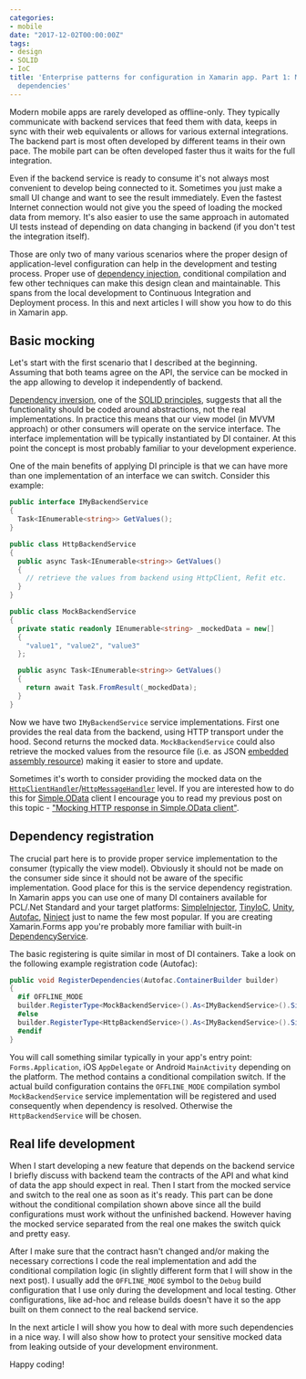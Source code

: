```yaml
---
categories:
- mobile
date: "2017-12-02T00:00:00Z"
tags:
- design
- SOLID
- IoC
title: 'Enterprise patterns for configuration in Xamarin app. Part 1: Mocking external
  dependencies'
---
```


Modern mobile apps are rarely developed as offline-only. They typically communicate with backend services that feed them with data, keeps in sync with their web equivalents or allows for various external integrations. The backend part is most often developed by different teams in their own pace. The mobile part can be often developed faster thus it waits for the full integration.

Even if the backend service is ready to consume it's not always most convenient to develop being connected to it. Sometimes you just make a small UI change and want to see the result immediately. Even the fastest Internet connection would not give you the speed of loading the mocked data from memory. It's also easier to use the same approach in automated UI tests instead of depending on data changing in backend (if you don't test the integration itself).

Those are only two of many various scenarios where the proper design of application-level configuration can help in the development and testing process. Proper use of [dependency injection](https://en.wikipedia.org/wiki/Dependency_injection), conditional compilation and few other techniques can make this design clean and maintainable. This spans from the local development to Continuous Integration and Deployment process. In this and next articles I will show you how to do this in Xamarin app.


## Basic mocking

Let's start with the first scenario that I described at the beginning. Assuming that both teams agree on the API, the service can be mocked in the app allowing to develop it independently of backend.

[Dependency inversion](https://en.wikipedia.org/wiki/Dependency_inversion_principle), one of the [SOLID principles](https://en.wikipedia.org/wiki/SOLID_(object-oriented_design)), suggests that all the functionality should be coded around abstractions, not the real implementations. In practice this means that our view model (in MVVM approach) or other consumers will operate on the service interface. The interface implementation will be typically instantiated by DI container. At this point the concept is most probably familiar to your development experience.

One of the main benefits of applying DI principle is that we can have more than one implementation of an interface we can switch. Consider this example:

```csharp
public interface IMyBackendService
{
  Task<IEnumerable<string>> GetValues();
}

public class HttpBackendService
{
  public async Task<IEnumerable<string>> GetValues()
  {
    // retrieve the values from backend using HttpClient, Refit etc.
  }
}

public class MockBackendService
{
  private static readonly IEnumerable<string> _mockedData = new[]
  {
    "value1", "value2", "value3"
  };

  public async Task<IEnumerable<string>> GetValues()
  {
    return await Task.FromResult(_mockedData);
  }
}
```

Now we have two `IMyBackendService` service implementations. First one provides the real data from the backend, using HTTP transport under the hood. Second returns the mocked data. `MockBackendService` could also retrieve the mocked values from the resource file (i.e. as JSON [embedded assembly resource](https://support.microsoft.com/en-us/help/319292/how-to-embed-and-access-resources-by-using-visual-c)) making it easier to store and update.

Sometimes it's worth to consider providing the mocked data on the [`HttpClientHandler`](https://msdn.microsoft.com/en-us/library/system.net.http.httpclienthandler)/[`HttpMessageHandler`](https://msdn.microsoft.com/en-us/library/system.net.http.httpmessagehandler) level. If you are interested how to do this for [Simple.OData](https://github.com/object/Simple.OData.Client) client I encourage you to read my previous post on this topic - ["Mocking HTTP response in Simple.OData client"](/posts/mocking-http-response-in-simple-odata-client).

## Dependency registration

The crucial part here is to provide proper service implementation to the consumer (typically the view model). Obviously it should not be made on the consumer side since it should not be aware of the specific implementation. Good place for this is the service dependency registration. In Xamarin apps you can use one of many DI containers available for PCL/.Net Standard and your target platforms: [SimpleInjector](https://simpleinjector.org/index.html), [TinyIoC](https://github.com/grumpydev/TinyIoC), [Unity](https://github.com/unitycontainer/unity), [Autofac](https://autofac.org/), [Ninject](http://www.ninject.org/) just to name the few most popular. If you are creating Xamarin.Forms app you're probably more familiar with built-in [DependencyService](https://developer.xamarin.com/guides/xamarin-forms/application-fundamentals/dependency-service/introduction/).

The basic registering is quite similar in most of DI containers. Take a look on the following example registration code (Autofac):

```csharp
public void RegisterDependencies(Autofac.ContainerBuilder builder)
{
  #if OFFLINE_MODE
  builder.RegisterType<MockBackendService>().As<IMyBackendService>().SingleInstance();
  #else
  builder.RegisterType<HttpBackendService>().As<IMyBackendService>().SingleInstance();
  #endif
}
```

You will call something similar typically in your app's entry point: `Forms.Application`, iOS `AppDelegate` or Android `MainActivity` depending on the platform. The method contains a conditional compilation switch. If the actual build configuration contains the `OFFLINE_MODE` compilation symbol `MockBackendService` service implementation will be registered and used consequently when dependency is resolved. Otherwise the `HttpBackendService` will be chosen.

## Real life development

When I start developing a new feature that depends on the backend service I briefly discuss with backend team the contracts of the API and what kind of data the app should expect in real. Then I start from the mocked service and switch to the real one as soon as it's ready. This part can be done without the conditional compilation shown above since all the build configurations must work without the unfinished backend. However having the mocked service separated from the real one makes the switch quick and pretty easy.

After I make sure that the contract hasn't changed and/or making the necessary corrections I code the real implementation and add the conditional compilation logic (in slightly different form that I will show in the next post). I usually add the `OFFLINE_MODE` symbol to the `Debug` build configuration that I use only during the development and local testing. Other configurations, like ad-hoc and release builds doesn't have it so the app built on them connect to the real backend service.

In the next article I will show you how to deal with more such dependencies in a nice way. I will also show how to protect your sensitive mocked data from leaking outside of your development environment.

Happy coding!
